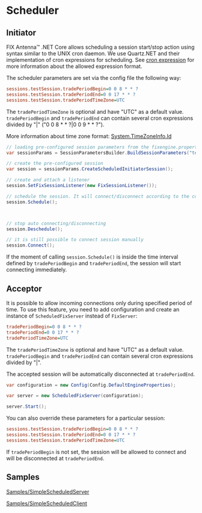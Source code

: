 # Scheduler
## Initiator
FIX Antenna™ .NET Core allows sсheduling a session start/stop action using syntax similar to the UNIX cron daemon. We use Quartz.NET and their implementation of cron expressions for scheduling. See <a href="https://www.quartz-scheduler.net/documentation/quartz-3.x/tutorial/crontrigger.html#introduction">cron expression</a>  for more information about the allowed expression format.

The scheduler parameters are set via the config file the following way:
```ini
sessions.testSession.tradePeriodBegin=0 0 8 * * ?
sessions.testSession.tradePeriodEnd=0 0 17 * * ?
sessions.testSession.tradePeriodTimeZone=UTC
```
The `tradePeriodTimeZone` is optional and have "UTC" as a default value. `tradePeriodBegin` and `tradePeriodEnd` can contain several cron expressions divided by "|" ("0 0 8 * * ?|0 0 9 * * ?").

More information about time zone format: <a href="https://docs.microsoft.com/en-us/dotnet/api/system.timezoneinfo.id?view=netstandard-2.0#System_TimeZoneInfo_Id">System.TimeZoneInfo.Id</a>

```csharp
// loading pre-configured session parameters from the fixengine.properties file
var sessionParams = SessionParametersBuilder.BuildSessionParameters("testSession");

// create the pre-configured session
var session = sessionParams.CreateScheduledInitiatorSession();

// create and attach a listener 
session.SetFixSessionListener(new FixSessionListener());

// schedule the session. It will connect/disconnect according to the configured parameters 
session.Schedule();



// stop auto connecting/disconnecting
session.Deschedule();

// it is still possible to connect session manually
session.Connect();
```

If the moment of calling `session.Schedule()` is inside the time interval defined by `tradePeriodBegin` and `tradePeriodEnd`, the session will start connecting immediately.

## Acceptor
It is possible to allow incoming connections only during specified period of time.
To use this feature, you need to add configuration and create an instance of `ScheduledFixServer` instead of `FixServer`:

```ini
tradePeriodBegin=0 0 8 * * ?
tradePeriodEnd=0 0 17 * * ?
tradePeriodTimeZone=UTC
```
The `tradePeriodTimeZone` is optional and have "UTC" as a default value. `tradePeriodBegin` and `tradePeriodEnd` can contain several cron expressions divided by "|".

The accepted session will be automatically disconnected at `tradePeriodEnd`.

```csharp
var configuration = new Config(Config.DefaultEngineProperties);

var server = new ScheduledFixServer(configuration);

server.Start();
```

You can also override these parameters for a particular session:
```ini
sessions.testSession.tradePeriodBegin=0 0 8 * * ?
sessions.testSession.tradePeriodEnd=0 0 17 * * ?
sessions.testSession.tradePeriodTimeZone=UTC
```

If `tradePeriodBegin` is not set, the session will be allowed to connect and will be disconnected at `tradePeriodEnd`.

## Samples
[Samples/SimpleScheduledServer](/Samples/SimpleScheduledServer)

[Samples/SimpleScheduledClient](/Samples/SimpleScheduledClient)